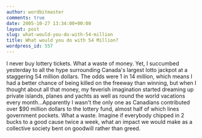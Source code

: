 ```yaml
---
author: wordbitmaster
comments: true
date: 2005-10-27 13:34:00+00:00
layout: post
slug: what-would-you-do-with-54-million
title: What would you do with 54 Million?
wordpress_id: 557
---
```


I never buy lottery tickets. What a waste of money. Yet, I succumbed yesterday to all the hype surrounding Canada's largest lotto jackpot at a staggering 54 million dollars. The odds were 1 in 14 million, which means I had a better chance of being killed on the freeway than winning, but when I thought about all that money, my feverish imagination started dreaming up private islands, planes and yachts as well as round the world vacations every month...Apparently I wasn't the only one as Canadians contributed over $90 million dollars to the lottery fund, almost half of which lines government pockets. What a waste. Imagine if everybody chipped in 2 bucks to a good cause twice a week, what an impact we would make as a collective society bent on goodwill rather than greed.
